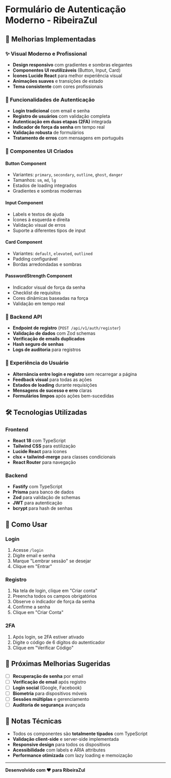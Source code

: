 # Formulário de Autenticação Moderno - RibeiraZul

## 🚀 Melhorias Implementadas

### ✨ Visual Moderno e Profissional
- **Design responsivo** com gradientes e sombras elegantes
- **Componentes UI reutilizáveis** (Button, Input, Card)
- **Ícones Lucide React** para melhor experiência visual
- **Animações suaves** e transições de estado
- **Tema consistente** com cores profissionais

### 🔐 Funcionalidades de Autenticação
- **Login tradicional** com email e senha
- **Registro de usuários** com validação completa
- **Autenticação em duas etapas (2FA)** integrada
- **Indicador de força da senha** em tempo real
- **Validação robusta** de formulários
- **Tratamento de erros** com mensagens em português

### 🎨 Componentes UI Criados

#### Button Component
- Variantes: `primary`, `secondary`, `outline`, `ghost`, `danger`
- Tamanhos: `sm`, `md`, `lg`
- Estados de loading integrados
- Gradientes e sombras modernas

#### Input Component
- Labels e textos de ajuda
- Ícones à esquerda e direita
- Validação visual de erros
- Suporte a diferentes tipos de input

#### Card Component
- Variantes: `default`, `elevated`, `outlined`
- Padding configurável
- Bordas arredondadas e sombras

#### PasswordStrength Component
- Indicador visual de força da senha
- Checklist de requisitos
- Cores dinâmicas baseadas na força
- Validação em tempo real

### 🔧 Backend API
- **Endpoint de registro** (`POST /api/v1/auth/register`)
- **Validação de dados** com Zod schemas
- **Verificação de emails duplicados**
- **Hash seguro de senhas**
- **Logs de auditoria** para registros

### 📱 Experiência do Usuário
- **Alternância entre login e registro** sem recarregar a página
- **Feedback visual** para todas as ações
- **Estados de loading** durante requisições
- **Mensagens de sucesso e erro** claras
- **Formulários limpos** após ações bem-sucedidas

## 🛠️ Tecnologias Utilizadas

### Frontend
- **React 18** com TypeScript
- **Tailwind CSS** para estilização
- **Lucide React** para ícones
- **clsx + tailwind-merge** para classes condicionais
- **React Router** para navegação

### Backend
- **Fastify** com TypeScript
- **Prisma** para banco de dados
- **Zod** para validação de schemas
- **JWT** para autenticação
- **bcrypt** para hash de senhas

## 🚀 Como Usar

### Login
1. Acesse `/login`
2. Digite email e senha
3. Marque "Lembrar sessão" se desejar
4. Clique em "Entrar"

### Registro
1. Na tela de login, clique em "Criar conta"
2. Preencha todos os campos obrigatórios
3. Observe o indicador de força da senha
4. Confirme a senha
5. Clique em "Criar Conta"

### 2FA
1. Após login, se 2FA estiver ativado
2. Digite o código de 6 dígitos do autenticador
3. Clique em "Verificar Código"

## 🎯 Próximas Melhorias Sugeridas

- [ ] **Recuperação de senha** por email
- [ ] **Verificação de email** após registro
- [ ] **Login social** (Google, Facebook)
- [ ] **Biometria** para dispositivos móveis
- [ ] **Sessões múltiplas** e gerenciamento
- [ ] **Auditoria de segurança** avançada

## 📝 Notas Técnicas

- Todos os componentes são **totalmente tipados** com TypeScript
- **Validação client-side** e server-side implementada
- **Responsive design** para todos os dispositivos
- **Acessibilidade** com labels e ARIA attributes
- **Performance otimizada** com lazy loading e memoização

---

**Desenvolvido com ❤️ para RibeiraZul**


